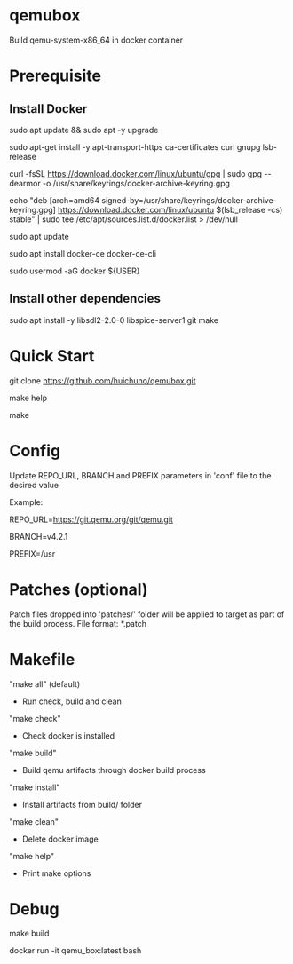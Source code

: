 # qemubox
Build qemu-system-x86_64 in docker container

# Prerequisite
Install Docker
--------------
sudo apt update && sudo apt -y upgrade

sudo apt-get install -y apt-transport-https ca-certificates curl gnupg lsb-release

curl -fsSL https://download.docker.com/linux/ubuntu/gpg | sudo gpg --dearmor -o /usr/share/keyrings/docker-archive-keyring.gpg

echo "deb [arch=amd64 signed-by=/usr/share/keyrings/docker-archive-keyring.gpg] https://download.docker.com/linux/ubuntu $(lsb_release -cs) stable" | sudo tee /etc/apt/sources.list.d/docker.list > /dev/null
  
sudo apt update

sudo apt install docker-ce docker-ce-cli

sudo usermod -aG docker ${USER}

Install other dependencies
--------------------------
sudo apt install -y libsdl2-2.0-0 libspice-server1 git make

# Quick Start
git clone https://github.com/huichuno/qemubox.git

make help

make

# Config
Update REPO_URL, BRANCH and PREFIX parameters in 'conf' file to the desired value

Example:

REPO_URL=https://git.qemu.org/git/qemu.git

BRANCH=v4.2.1

PREFIX=/usr

# Patches (optional)
Patch files dropped into 'patches/' folder will be applied to target as part of the build process.
File format: *.patch

# Makefile
"make all" (default)

- Run check, build and clean

"make check"

- Check docker is installed

"make build"

- Build qemu artifacts through docker build process

"make install"

- Install artifacts from build/ folder 

"make clean"

- Delete docker image

"make help"

- Print make options

# Debug
make build

docker run -it qemu_box:latest bash

